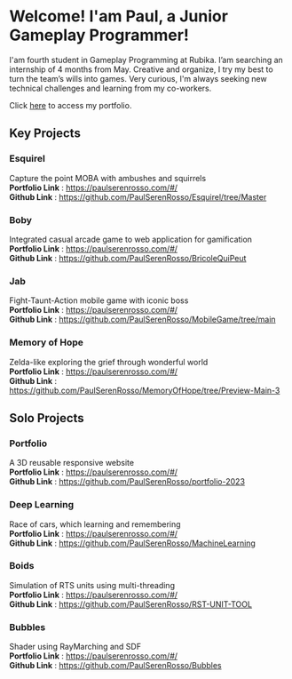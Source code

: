 # Welcome! I'am **Paul**, a Junior Gameplay Programmer!

I'am fourth student in Gameplay Programming at Rubika.
I’am searching an internship of 4 months from May.
Creative and organize, I try my best to turn the team’s wills into games.
Very curious, I'm always seeking new technical challenges and learning from my co-workers.

Click [here](https://paulserenrosso.com/#/) to access my portfolio.

## Key Projects


### Esquirel 
Capture the point MOBA with ambushes and squirrels  
**Portfolio Link** : https://paulserenrosso.com/#/  
**Github Link** : https://github.com/PaulSerenRosso/Esquirel/tree/Master

### Boby 
Integrated casual arcade game to web application for gamification  
**Portfolio Link** : https://paulserenrosso.com/#/  
**Github Link** : https://github.com/PaulSerenRosso/BricoleQuiPeut

### Jab 
Fight-Taunt-Action mobile game with iconic boss  
**Portfolio Link** : https://paulserenrosso.com/#/  
**Github Link** : https://github.com/PaulSerenRosso/MobileGame/tree/main

### Memory of Hope
Zelda-like exploring the grief through wonderful world  
**Portfolio Link** : https://paulserenrosso.com/#/  
**Github Link** : https://github.com/PaulSerenRosso/MemoryOfHope/tree/Preview-Main-3

## Solo Projects

### Portfolio
A 3D reusable responsive website  
**Portfolio Link** : https://paulserenrosso.com/#/  
**Github Link** : https://github.com/PaulSerenRosso/portfolio-2023

### Deep Learning
Race of cars, which learning and remembering  
**Portfolio Link** : https://paulserenrosso.com/#/  
**Github Link** : https://github.com/PaulSerenRosso/MachineLearning

### Boids
Simulation of RTS units using multi-threading  
**Portfolio Link** : https://paulserenrosso.com/#/  
**Github Link** : https://github.com/PaulSerenRosso/RST-UNIT-TOOL

### Bubbles
Shader using RayMarching and SDF  
**Portfolio Link** : https://paulserenrosso.com/#/   
**Github Link** : https://github.com/PaulSerenRosso/Bubbles  
